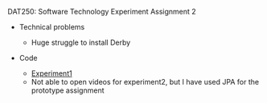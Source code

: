 DAT250: Software Technology Experiment Assignment 2

* Technical problems
    * Huge struggle to install Derby
    
* Code
    * [Experiment1](https://github.com/oyjoh/DAT250-expass2.git)
    * Not able to open videos for experiment2, but I have used JPA for the prototype assignment
    